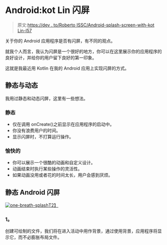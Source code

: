 # Android:kot Lin 闪屏

> 原文:[https://dev . to/Roberto ISSC/Android-splash-screen-with-kot Lin-l57](https://dev.to/robertoissc/android-splash-screen-with-kotlin-l57)

关于你的 Android 应用程序是否有闪屏，有不同的观点。

就我个人而言，我认为闪屏是一个很好的地方，你可以在这里展示你的应用程序的良好设计，并给你的用户留下良好的第一印象。

这就是我最近用 Kotlin 在我的 Android 应用上实现闪屏的方式。

## 静态与动态

我用过静态和动态闪屏，这里有一些想法。

### 静态

*   仅在调用 onCreate()之前显示在应用程序的启动中。
*   你没有浪费用户的时间。
*   显示闪屏时，不打算运行操作。

### 愉快的

*   你可以展示一个很酷的动画和自定义设计。
*   动画结束时执行某些操作的灵活性。
*   如果动画没用或者花的时间太长，用户会感到厌烦。

## 静态 Android 闪屏

[![one-breath-splash](../Images/ce16871b0aece3e2c7cfcf6e8461682a.png)T2】](https://res.cloudinary.com/practicaldev/image/fetch/s--CFUMSrKr--/c_limit%2Cf_auto%2Cfl_progressive%2Cq_66%2Cw_880/https://isscroberto.files.wordpress.com/2018/06/one-breath-splash.gif)

### **1。**

创建可绘制的文件，我们将在进入活动中用作背景，通过使用背景，应用程序将显示它，而不必膨胀布局文件。